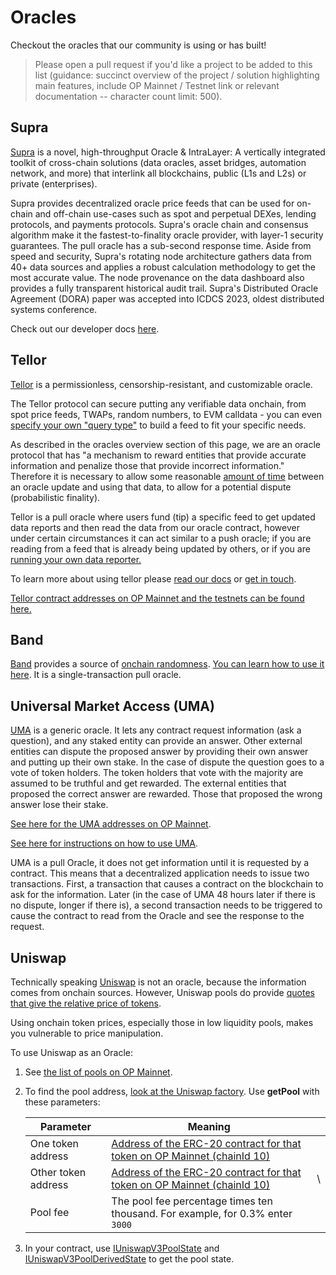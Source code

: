 # Oracles

Checkout the oracles that our community is using or has built! 

> Please open a pull request if you'd like a project to be added to this list (guidance: succinct overview of the project / solution highlighting main features, include OP Mainnet / Testnet link or relevant documentation -- character count limit: 500). 

## Supra

[Supra](https://supra.com/) is a novel, high-throughput Oracle & IntraLayer: A vertically integrated toolkit of cross-chain solutions (data oracles, asset bridges, automation network, and more) that interlink all blockchains, public (L1s and L2s) or private (enterprises).

Supra provides decentralized oracle price feeds that can be used for on-chain and off-chain use-cases such as spot and perpetual DEXes, lending protocols, and payments protocols. Supra's oracle chain and consensus algorithm make it the fastest-to-finality oracle provider, with layer-1 security guarantees. The pull oracle has a sub-second response time. Aside from speed and security, Supra's rotating node architecture gathers data from 40+ data sources and applies a robust calculation methodology to get the most accurate value. The node provenance on the data dashboard also provides a fully transparent historical audit trail. Supra's Distributed Oracle Agreement (DORA) paper was accepted into ICDCS 2023, oldest distributed systems conference.

Check out our developer docs [here](https://docs.supra.com/oracles/overview).

## Tellor

[Tellor](https://tellor.io/) is a permissionless, censorship-resistant, and customizable oracle.

The Tellor protocol can secure putting any verifiable data onchain, from spot price feeds, TWAPs, random numbers, to EVM calldata - you can even [specify your own "query type"](https://github.com/tellor-io/dataSpecs/issues/new?assignees=\&labels=\&template=new_query_type.yaml\&title=%5BNew+Data+Request+Form%5D%3A+) to build a feed to fit your specific needs.

As described in the oracles overview section of this page, we are an oracle protocol that has "a mechanism to reward entities that provide accurate information and penalize those that provide incorrect information." Therefore it is necessary to allow some reasonable [amount of time](https://docs.tellor.io/tellor/getting-data/solidity-integration#reading-data) between an oracle update and using that data, to allow for a potential dispute (probabilistic finality).

Tellor is a pull oracle where users fund (tip) a specific feed to get updated data reports and then read the data from our oracle contract, however under certain circumstances it can act similar to a push oracle; if you are reading from a feed that is already being updated by others, or if you are [running your own data reporter.](https://docs.tellor.io/tellor/reporting-data/introduction)

To learn more about using tellor please [read our docs](https://docs.tellor.io) or [get in touch](https://github.com/ethereum-optimism/developers/discussions).

[Tellor contract addresses on OP Mainnet and the testnets can be found here.](https://docs.tellor.io/tellor/the-basics/contracts-reference#optimism)

## Band

[Band](https://bandprotocol.com/vrf) provides a source of [onchain randomness](https://bandprotocol.com/vrf).
[You can learn how to use it here](https://docs.bandchain.org/products/vrf/getting-started).
It is a single-transaction pull oracle.

## Universal Market Access (UMA)

[UMA](https://umaproject.org/) is a generic oracle.
It lets any contract request information (ask a question), and any staked entity can provide an answer.
Other external entities can dispute the proposed answer by providing their own answer and putting up their own stake.
In the case of dispute the question goes to a vote of token holders.
The token holders that vote with the majority are assumed to be truthful and get rewarded.
The external entities that proposed the correct answer are rewarded.
Those that proposed the wrong answer lose their stake.

[See here for the UMA addresses on OP Mainnet](https://github.com/UMAprotocol/protocol/blob/master/packages/core/networks/10.json).

[See here for instructions on how to use UMA](https://docs.umaproject.org/build-walkthrough/build-process).

UMA is a pull Oracle, it does not get information until it is requested by a contract.
This means that a decentralized application needs to issue two transactions.
First, a transaction that causes a contract on the blockchain to ask for the information.
Later (in the case of UMA 48 hours later if there is no dispute, longer if there is), a second transaction needs to be triggered to cause the contract to read from the Oracle and see the response to the request.

## Uniswap

Technically speaking [Uniswap](https://uniswap.io/) is not an oracle, because the information comes from onchain sources.
However, Uniswap pools do provide [quotes that give the relative price of tokens](https://docs.uniswap.org/concepts/protocol/oracle).

<Callout type="warning">
  Using onchain token prices, especially those in low liquidity pools, makes you vulnerable to price manipulation.
</Callout>

To use Uniswap as an Oracle:

1.  See [the list of pools on OP Mainnet](https://info.uniswap.org/#/optimism/).

2.  To find the pool address, [look at the Uniswap factory](https://explorer.optimism.io/address/0x1f98431c8ad98523631ae4a59f267346ea31f984#readContract).
    Use **getPool** with these parameters:

    | Parameter           | Meaning                                                                                                                        |    |
    | ------------------- | ------------------------------------------------------------------------------------------------------------------------------ | -- |
    | One token address   | [Address of the ERC-20 contract for that token on OP Mainnet (chainId 10)](https://static.optimism.io/optimism.tokenlist.json) |    |
    | Other token address | [Address of the ERC-20 contract for that token on OP Mainnet (chainId 10)](https://static.optimism.io/optimism.tokenlist.json) | \\ |
    | Pool fee            | The pool fee percentage times ten thousand. For example, for 0.3% enter `3000`                                                 |    |

3.  In your contract, use [IUniswapV3PoolState](https://github.com/Uniswap/v3-core/blob/main/contracts/interfaces/pool/IUniswapV3PoolState.sol) and [IUniswapV3PoolDerivedState](https://github.com/Uniswap/v3-core/blob/main/contracts/interfaces/pool/IUniswapV3PoolDerivedState.sol) to get the pool state.

